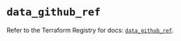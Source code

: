 # `data_github_ref`

Refer to the Terraform Registry for docs: [`data_github_ref`](https://registry.terraform.io/providers/integrations/github/6.2.0/docs/data-sources/ref).
